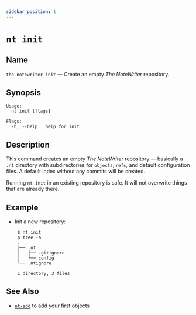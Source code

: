 ```yaml
---
sidebar_position: 1
---
```


# `nt init`

## Name

`the-notewriter init` — Create an empty _The NoteWriter_ repository.

## Synopsis

```
Usage:
  nt init [flags]

Flags:
  -h, --help   help for init
```

## Description

This command creates an empty _The NoteWriter_ repository — basically a `.nt` directory with subdirectories for `objects`, `refs`, and default configuration files. A default index without any commits will be created.

Running `nt init` in an existing repository is safe. It will not overwrite things that are already there.

## Example

* Init a new repository:

       $ nt init
       $ tree -a
       .
       ├── .nt
       │   ├── .gitignore
       │   └── config
       └── .ntignore

       1 directory, 3 files

## See Also

* [`nt-add`](nt-add.md) to add your first objects
